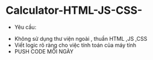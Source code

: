 # Calculator-HTML-JS-CSS-

- Yêu cầu:  
+ Không sử dụng thư viện ngoài , thuần HTML ,JS ,CSS
+ Viết logic rõ ràng cho việc tính toán của máy tính
+ PUSH CODE MỖI NGÀY